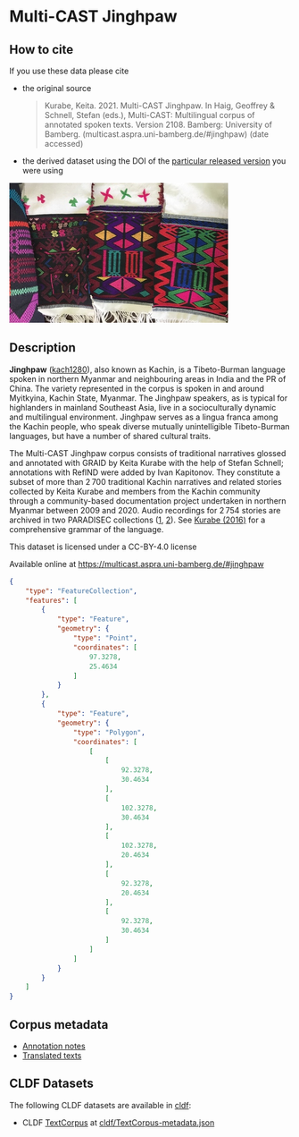 # Multi-CAST Jinghpaw

## How to cite

If you use these data please cite
- the original source
  > Kurabe, Keita. 2021. Multi-CAST Jinghpaw. In Haig, Geoffrey & Schnell, Stefan (eds.), Multi-CAST: Multilingual corpus of annotated spoken texts. Version 2108. Bamberg: University of Bamberg. (multicast.aspra.uni-bamberg.de/#jinghpaw) (date accessed)
- the derived dataset using the DOI of the [particular released version](../../releases/) you were using

![](cldf/media/image.jpg)

## Description


**Jinghpaw** ([kach1280](https://glottolog.org/resource/languoid/id/kach1280)), also known as Kachin, is a Tibeto-Burman language spoken in northern Myanmar and neighbouring areas in India and the PR of China. The variety represented in the corpus is spoken in and around Myitkyina, Kachin State, Myanmar. The Jinghpaw speakers, as is typical for highlanders in mainland Southeast Asia, live in a socioculturally dynamic and multilingual environment. Jinghpaw serves as a lingua franca among the Kachin people, who speak diverse mutually unintelligible Tibeto-Burman languages, but have a number of shared cultural traits.

The Multi-CAST Jinghpaw corpus consists of traditional narratives glossed and annotated with GRAID by Keita Kurabe with the help of Stefan Schnell; annotations with RefIND were added by Ivan Kapitonov. They constitute a subset of more than 2 700 traditional Kachin narratives and related stories collected by Keita Kurabe and members from the Kachin community through a community-based documentation project undertaken in northern Myanmar between 2009 and 2020. Audio recordings for 2 754 stories are archived in two PARADISEC collections ([1](http://catalog.paradisec.org.au/collections/KK1), [2](http://catalog.paradisec.org.au/collections/KK2)). See [Kurabe (2016)](Source#cldf:kurabe2016) for a comprehensive grammar of the language.

This dataset is licensed under a CC-BY-4.0 license

Available online at https://multicast.aspra.uni-bamberg.de/#jinghpaw


```geojson
{
    "type": "FeatureCollection",
    "features": [
        {
            "type": "Feature",
            "geometry": {
                "type": "Point",
                "coordinates": [
                    97.3278,
                    25.4634
                ]
            }
        },
        {
            "type": "Feature",
            "geometry": {
                "type": "Polygon",
                "coordinates": [
                    [
                        [
                            92.3278,
                            30.4634
                        ],
                        [
                            102.3278,
                            30.4634
                        ],
                        [
                            102.3278,
                            20.4634
                        ],
                        [
                            92.3278,
                            20.4634
                        ],
                        [
                            92.3278,
                            30.4634
                        ]
                    ]
                ]
            }
        }
    ]
}
```


## Corpus metadata

- [Annotation notes](cldf/media/annotation-notes.pdf)
- [Translated texts](cldf/media/translated-texts.pdf)


## CLDF Datasets

The following CLDF datasets are available in [cldf](cldf):

- CLDF [TextCorpus](https://github.com/cldf/cldf/tree/master/modules/TextCorpus) at [cldf/TextCorpus-metadata.json](cldf/TextCorpus-metadata.json)